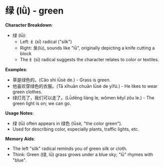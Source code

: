 # **绿 (lǜ) - green**

**Character Breakdown**:  
- 绿 (lǜ):
  - Left: 纟(sī) radical ("silk")
  - Right: 彔(lù), sounds like "lǜ", originally depicting a knife cutting a block
  - The 纟(sī) radical suggests the character relates to color or textiles.

**Examples**:  
- 草是绿色的。(Cǎo shì lǜsè de.) - Grass is green.  
- 他喜欢穿绿色的衣服。(Tā xǐhuān chuān lǜsè de yīfú.) - He likes to wear green clothes.  
- 绿灯亮了，我们可以走了。(Lǜdēng liàng le, wǒmen kěyǐ zǒu le.) - The green light is on; we can go.

**Usage Notes**:  
- 绿 (lǜ) often appears in 绿色 (lǜsè, "the color green").  
- Used for describing color, especially plants, traffic lights, etc.

**Memory Aids**:  
- The left "silk" radical reminds you of green silk or cloth.  
- Think: Green (绿, lǜ) grass grows under a blue sky; "lǜ" rhymes with "blue".